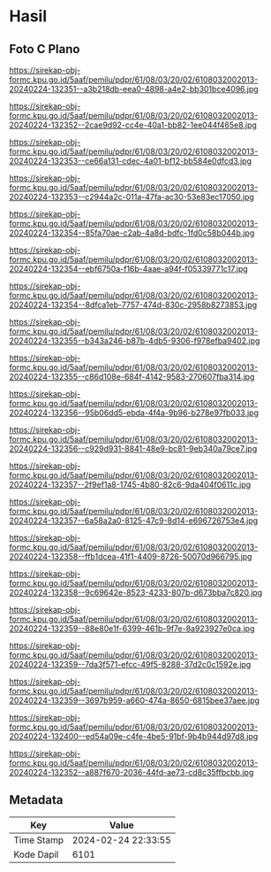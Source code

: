 # Hasil

## Foto C Plano

https://sirekap-obj-formc.kpu.go.id/5aaf/pemilu/pdpr/61/08/03/20/02/6108032002013-20240224-132351--a3b218db-eea0-4898-a4e2-bb301bce4096.jpg

https://sirekap-obj-formc.kpu.go.id/5aaf/pemilu/pdpr/61/08/03/20/02/6108032002013-20240224-132352--2cae9d92-cc4e-40a1-bb82-1ee044f465e8.jpg

https://sirekap-obj-formc.kpu.go.id/5aaf/pemilu/pdpr/61/08/03/20/02/6108032002013-20240224-132353--ce66a131-cdec-4a01-bf12-bb584e0dfcd3.jpg

https://sirekap-obj-formc.kpu.go.id/5aaf/pemilu/pdpr/61/08/03/20/02/6108032002013-20240224-132353--c2944a2c-011a-47fa-ac30-53e83ec17050.jpg

https://sirekap-obj-formc.kpu.go.id/5aaf/pemilu/pdpr/61/08/03/20/02/6108032002013-20240224-132354--85fa70ae-c2ab-4a8d-bdfc-1fd0c58b044b.jpg

https://sirekap-obj-formc.kpu.go.id/5aaf/pemilu/pdpr/61/08/03/20/02/6108032002013-20240224-132354--ebf6750a-f16b-4aae-a94f-f05339771c17.jpg

https://sirekap-obj-formc.kpu.go.id/5aaf/pemilu/pdpr/61/08/03/20/02/6108032002013-20240224-132354--8dfca1eb-7757-474d-830c-2958b8273853.jpg

https://sirekap-obj-formc.kpu.go.id/5aaf/pemilu/pdpr/61/08/03/20/02/6108032002013-20240224-132355--b343a246-b87b-4db5-9306-f978efba9402.jpg

https://sirekap-obj-formc.kpu.go.id/5aaf/pemilu/pdpr/61/08/03/20/02/6108032002013-20240224-132355--c86d108e-684f-4142-9583-270607fba314.jpg

https://sirekap-obj-formc.kpu.go.id/5aaf/pemilu/pdpr/61/08/03/20/02/6108032002013-20240224-132356--95b06dd5-ebda-4f4a-9b96-b278e97fb033.jpg

https://sirekap-obj-formc.kpu.go.id/5aaf/pemilu/pdpr/61/08/03/20/02/6108032002013-20240224-132356--c929d931-8841-48e9-bc81-9eb340a79ce7.jpg

https://sirekap-obj-formc.kpu.go.id/5aaf/pemilu/pdpr/61/08/03/20/02/6108032002013-20240224-132357--2f9ef1a8-1745-4b80-82c6-9da404f0611c.jpg

https://sirekap-obj-formc.kpu.go.id/5aaf/pemilu/pdpr/61/08/03/20/02/6108032002013-20240224-132357--6a58a2a0-8125-47c9-8d14-e696726753e4.jpg

https://sirekap-obj-formc.kpu.go.id/5aaf/pemilu/pdpr/61/08/03/20/02/6108032002013-20240224-132358--ffb1dcea-41f1-4409-8726-50070d966795.jpg

https://sirekap-obj-formc.kpu.go.id/5aaf/pemilu/pdpr/61/08/03/20/02/6108032002013-20240224-132358--9c69642e-8523-4233-807b-d673bba7c820.jpg

https://sirekap-obj-formc.kpu.go.id/5aaf/pemilu/pdpr/61/08/03/20/02/6108032002013-20240224-132359--88e80e1f-6399-461b-9f7e-8a923927e0ca.jpg

https://sirekap-obj-formc.kpu.go.id/5aaf/pemilu/pdpr/61/08/03/20/02/6108032002013-20240224-132359--7da3f571-efcc-49f5-8288-37d2c0c1592e.jpg

https://sirekap-obj-formc.kpu.go.id/5aaf/pemilu/pdpr/61/08/03/20/02/6108032002013-20240224-132359--3697b959-a660-474a-8650-6815bee37aee.jpg

https://sirekap-obj-formc.kpu.go.id/5aaf/pemilu/pdpr/61/08/03/20/02/6108032002013-20240224-132400--ed54a09e-c4fe-4be5-91bf-9b4b944d97d8.jpg

https://sirekap-obj-formc.kpu.go.id/5aaf/pemilu/pdpr/61/08/03/20/02/6108032002013-20240224-132352--a887f670-2036-44fd-ae73-cd8c35ffbcbb.jpg


## Metadata

| Key        | Value               |
| ---------- | ------------------- |
| Time Stamp | 2024-02-24 22:33:55 |
| Kode Dapil | 6101                |



